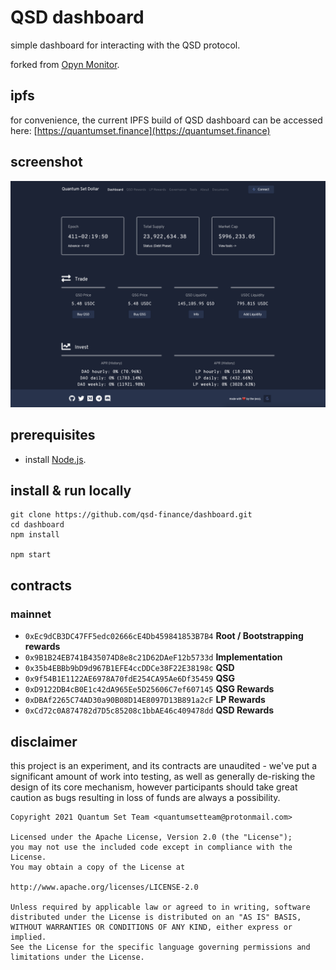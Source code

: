 # QSD dashboard
simple dashboard for interacting with the QSD protocol.

forked from [Opyn Monitor](https://opynmonitor.xyz).

## ipfs
for convenience, the current IPFS build of QSD dashboard can be accessed here: [https://quantumset.finance](https://quantumset.finance)

## screenshot
![image](screenshot.png)

## prerequisites
- install [Node.js](https://nodejs.org/en/download/).

## install & run locally
```shell
git clone https://github.com/qsd-finance/dashboard.git
cd dashboard
npm install

npm start
```

## contracts
### mainnet
- `0xEc9dCB3DC47FF5edc02666cE4Db459841853B7B4` **Root / Bootstrapping rewards**
- `0x9B1B24EB741B435074D8e8c21D62DAeF12b5733d` **Implementation**
- `0x35b4EBBb9bD9d967B1EFE4ccDDCe38F22E38198c` **QSD**
- `0x9f54B1E1122AE6978A70fdE254CA95Ae6Df35459` **QSG**
- `0xD9122DB4cB0E1c42dA965Ee5D25606C7ef607145` **QSG Rewards**
- `0xDBAf2265C74AD30a90B08D14E8097D13B891a2cF` **LP Rewards**
- `0xCd72c0A874782d7D5c85208c1bbAE46c409478dd` **QSD Rewards**

## disclaimer
this project is an experiment, and its contracts are unaudited - we've put a significant amount of work into testing, as well as generally de-risking the design of its core mechanism, however participants should take great caution as bugs resulting in loss of funds are always a possibility.

```
Copyright 2021 Quantum Set Team <quantumsetteam@protonmail.com>

Licensed under the Apache License, Version 2.0 (the "License");
you may not use the included code except in compliance with the License.
You may obtain a copy of the License at

http://www.apache.org/licenses/LICENSE-2.0

Unless required by applicable law or agreed to in writing, software
distributed under the License is distributed on an "AS IS" BASIS,
WITHOUT WARRANTIES OR CONDITIONS OF ANY KIND, either express or implied.
See the License for the specific language governing permissions and
limitations under the License.
```

<br>
